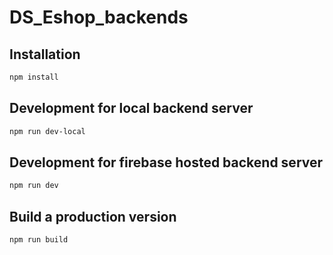 # DS_Eshop_backends
## Installation

```bash
npm install
```

## Development for local backend server

```bash
npm run dev-local
```

## Development for firebase hosted backend server

```bash
npm run dev
```

## Build a production version

```bash
npm run build
```

